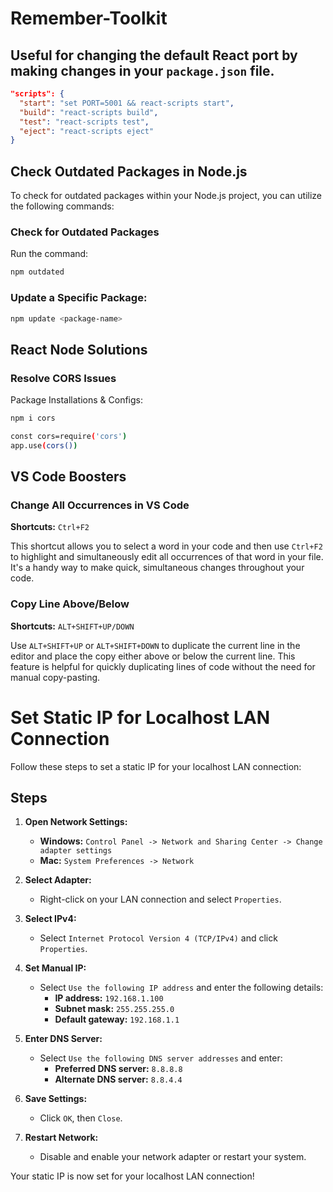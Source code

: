 # Remember-Toolkit

## Useful for changing the default React port by making changes in your `package.json` file.

```json
"scripts": {
  "start": "set PORT=5001 && react-scripts start",
  "build": "react-scripts build",
  "test": "react-scripts test",
  "eject": "react-scripts eject"
}
```
## Check Outdated Packages in Node.js

To check for outdated packages within your Node.js project, you can utilize the following commands:

### Check for Outdated Packages
Run the command:
```bash
npm outdated
```

### Update a Specific Package:
```bash
npm update <package-name>
```
## React Node Solutions

### Resolve CORS Issues
Package Installations & Configs:
```bash
npm i cors
```

```bash
const cors=require('cors')
app.use(cors())
```



## VS Code Boosters

### Change All Occurrences in VS Code

**Shortcuts:** `Ctrl+F2`

This shortcut allows you to select a word in your code and then use `Ctrl+F2` to highlight and simultaneously edit all occurrences of that word in your file. It's a handy way to make quick, simultaneous changes throughout your code.

### Copy Line Above/Below

**Shortcuts:** `ALT+SHIFT+UP/DOWN`

Use `ALT+SHIFT+UP` or `ALT+SHIFT+DOWN` to duplicate the current line in the editor and place the copy either above or below the current line. This feature is helpful for quickly duplicating lines of code without the need for manual copy-pasting.




# Set Static IP for Localhost LAN Connection

Follow these steps to set a static IP for your localhost LAN connection:

## Steps

1. **Open Network Settings:**
   - **Windows:** `Control Panel -> Network and Sharing Center -> Change adapter settings`
   - **Mac:** `System Preferences -> Network`

2. **Select Adapter:**
   - Right-click on your LAN connection and select `Properties`.

3. **Select IPv4:**
   - Select `Internet Protocol Version 4 (TCP/IPv4)` and click `Properties`.

4. **Set Manual IP:**
   - Select `Use the following IP address` and enter the following details:
     - **IP address:** `192.168.1.100`
     - **Subnet mask:** `255.255.255.0`
     - **Default gateway:** `192.168.1.1`

5. **Enter DNS Server:**
   - Select `Use the following DNS server addresses` and enter:
     - **Preferred DNS server:** `8.8.8.8`
     - **Alternate DNS server:** `8.8.4.4`

6. **Save Settings:**
   - Click `OK`, then `Close`.

7. **Restart Network:**
   - Disable and enable your network adapter or restart your system.

Your static IP is now set for your localhost LAN connection!
